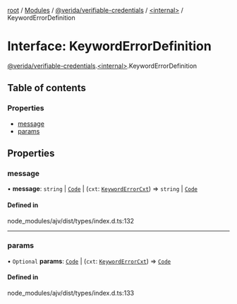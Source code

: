 [root](../README.md) / [Modules](../modules.md) / [@verida/verifiable-credentials](../modules/verida_verifiable_credentials.md) / [<internal\>](../modules/verida_verifiable_credentials._internal_.md) / KeywordErrorDefinition

# Interface: KeywordErrorDefinition

[@verida/verifiable-credentials](../modules/verida_verifiable_credentials.md).[<internal\>](../modules/verida_verifiable_credentials._internal_.md).KeywordErrorDefinition

## Table of contents

### Properties

- [message](verida_verifiable_credentials._internal_.KeywordErrorDefinition.md#message)
- [params](verida_verifiable_credentials._internal_.KeywordErrorDefinition.md#params)

## Properties

### message

• **message**: `string` \| [`Code`](../modules/verida_verifiable_credentials._internal_.md#code) \| (`cxt`: [`KeywordErrorCxt`](verida_verifiable_credentials._internal_.KeywordErrorCxt.md)) => `string` \| [`Code`](../modules/verida_verifiable_credentials._internal_.md#code)

#### Defined in

node_modules/ajv/dist/types/index.d.ts:132

___

### params

• `Optional` **params**: [`Code`](../modules/verida_verifiable_credentials._internal_.md#code) \| (`cxt`: [`KeywordErrorCxt`](verida_verifiable_credentials._internal_.KeywordErrorCxt.md)) => [`Code`](../modules/verida_verifiable_credentials._internal_.md#code)

#### Defined in

node_modules/ajv/dist/types/index.d.ts:133
